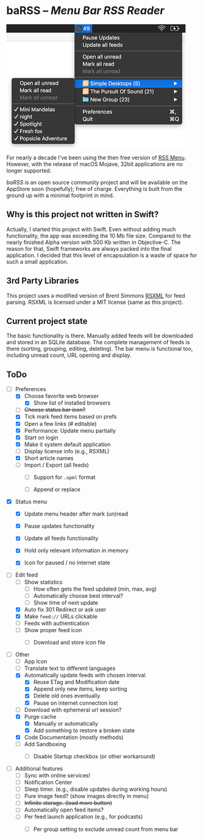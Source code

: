 # baRSS – *Menu Bar RSS Reader*

![screenshot](doc/screenshot.png)

For nearly a decade I've been using the then free version of [RSS Menu](https://itunes.apple.com/us/app/rss-menu/id423069534). However, with the release of macOS Mojave, 32bit applications are no longer supported.

*baRSS* is an open source community project and will be available on the AppStore soon (hopefully); free of charge. Everything is built from the ground up with a minimal footprint in mind.


Why is this project not written in Swift?
-----------------------------------------

Actually, I started this project with Swift. Even without adding much functionality, the app was exceeding the 10 Mb file size. Compared to the nearly finished Alpha version with 500 Kb written in Objective-C. The reason for that, Swift frameworks are always packed into the final application. I decided that this level of encapsulation is a waste of space for such a small application.


3rd Party Libraries
-------------------

This project uses a modified version of Brent Simmons [RSXML](https://github.com/brentsimmons/RSXML) for feed parsing. RSXML is licensed under a MIT license (same as this project).


Current project state
---------------------

The basic functionality is there. Manually added feeds will be downloaded and stored in an SQLite database. The complete management of feeds is there (sorting, grouping, editing, deleting). The bar menu is functional too, including unread count, URL opening and display.


ToDo
----

- [ ] Preferences
	- [x] Choose favorite web browser
		- [x] Show list of installed browsers
	- [ ] ~~Choose status bar icon?~~
	- [x] Tick mark feed items based on prefs
	- [x] Open a few links (# editable)
	- [x] Performance: Update menu partially
	- [x] Start on login
	- [x] Make it system default application
	- [ ] Display license info (e.g., RSXML)
	- [x] Short article names
	- [ ] Import / Export (all feeds)
		- [ ] Support for `.opml` format
		- [ ] Append or replace


- [x] Status menu
	- [x] Update menu header after mark (un)read
	- [x] Pause updates functionality
	- [x] Update all feeds functionality
	- [x] Hold only relevant information in memory
	- [x] Icon for paused / no internet state


- [ ] Edit feed
	- [ ] Show statistics
		- [ ] How often gets the feed updated (min, max, avg)
		- [ ] Automatically choose best interval?
		- [ ] Show time of next update
	- [x] Auto fix 301 Redirect or ask user
	- [x] Make `feed://` URLs clickable
	- [ ] Feeds with authentication
	- [ ] Show proper feed icon
		- [ ] Download and store icon file


- [ ] Other
	- [ ] App Icon
	- [ ] Translate text to different languages
	- [x] Automatically update feeds with chosen interval
		- [x] Reuse ETag and Modification date
		- [x] Append only new items, keep sorting
		- [x] Delete old ones eventually
		- [x] Pause on internet connection lost
	- [ ] Download with ephemeral url session?
	- [x] Purge cache
		- [x] Manually or automatically
		- [x] Add something to restore a broken state
	- [x] Code Documentation (mostly methods)
	- [ ] Add Sandboxing
		- [ ] Disable Startup checkbox (or other workaround)


- [ ] Additional features
	- [ ] Sync with online services!
	- [ ] Notification Center
	- [ ] Sleep timer. (e.g., disable updates during working hours)
	- [ ] Pure image feed? (show images directly in menu)
	- [ ] ~~Infinite storage. (load more button)~~
	- [ ] Automatically open feed items?
	- [ ] Per feed launch application (e.g., for podcasts)
		- [ ] Per group setting to exclude unread count from menu bar

